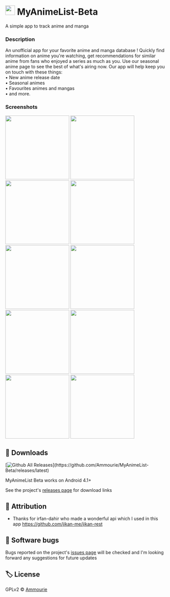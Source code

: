 # <img src="https://user-images.githubusercontent.com/59035839/133151843-f891116c-f283-4771-81b3-3c79fa911856.png" width="30"> MyAnimeList-Beta
A simple app to track anime and manga

### Description
<p>An unofficial app for your favorite anime and manga database !
Quickly find information on anime you're watching, get recommendations for similar anime from fans who enjoyed a series as much as you. 
Use our seasonal anime page to see the best of what's airing now.
Our app will help keep you on touch with these things:<br>
• New anime release date<br>
• Seasonal animes<br>
• Favourites animes and mangas<br>
• and more.</p>

### Screenshots
<div class="raw">
<img src="https://user-images.githubusercontent.com/59035839/133148522-750590b0-9510-4600-a5af-a1ed8b48c21a.png" width="200">
<img src="https://user-images.githubusercontent.com/59035839/133148532-80f398ec-14a5-4cb1-8334-5acc98c9eaf7.png" width="200">
<img src="https://user-images.githubusercontent.com/59035839/133148404-15979384-bd25-45ba-b03d-bbd37f05c634.png" width="200">
<img src="https://user-images.githubusercontent.com/59035839/133148484-0492eb5b-657e-43b2-9f5f-005cc7c2b2be.png" width="200">
<img src="https://user-images.githubusercontent.com/59035839/133148490-3fec0d7a-9ad1-436a-a75f-2f394508f6b2.png" width="200">
<img src="https://user-images.githubusercontent.com/59035839/133148497-33989c8e-d1b9-4778-a907-6ca4156e03b9.png" width="200">
<img src="https://user-images.githubusercontent.com/59035839/133148504-666e6fa8-f97f-4be3-a9e6-14099c17f1e5.png" width="200">
<img src="https://user-images.githubusercontent.com/59035839/133149753-5e7c0408-957a-4237-9c37-0fa79f53ef68.png" width="200">
<img src="https://user-images.githubusercontent.com/59035839/133149764-cb248eae-44ac-45a7-ba00-4735add54cad.png" width="200">
<img src="https://user-images.githubusercontent.com/59035839/133149774-af258ad8-95bd-4d3e-aa49-7948c9be926a.png" width="200">
</div>


## 💾 Downloads
[![Github All Releases](https://img.shields.io/github/downloads/Ammourie/MyAnimeList-Beta/total.svg?color=4DC71F&label=Downloads&logo=github")](https://github.com/Ammourie/MyAnimeList-Beta/releases/latest)

MyAnimeList Beta works on Android 4.1+


See the project's [releases&nbsp;page](https://github.com/Ammourie/MyAnimeList-Beta/releases) for download links
<br>
## 🙏 Attribution
- Thanks for irfan-dahir who made a wonderful api which I used in this app https://github.com/jikan-me/jikan-rest
  <br>
## 🦟 Software bugs
Bugs reported on the project's [issues page](https://github.com/Ammourie/MyAnimeList-Beta/issues) will be checked  and I'm looking forward any suggestions for future updates
<br>
## 🏷️ License
GPLv2 © [Ammourie](https://github.com/Ammourie/MyAnimeList-Beta/blob/main/LICENSE)
